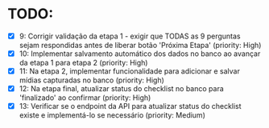 # TODO:

- [x] 9: Corrigir validação da etapa 1 - exigir que TODAS as 9 perguntas sejam respondidas antes de liberar botão 'Próxima Etapa' (priority: High)
- [x] 10: Implementar salvamento automático dos dados no banco ao avançar da etapa 1 para etapa 2 (priority: High)
- [x] 11: Na etapa 2, implementar funcionalidade para adicionar e salvar mídias capturadas no banco (priority: High)
- [x] 12: Na etapa final, atualizar status do checklist no banco para 'finalizado' ao confirmar (priority: High)
- [x] 13: Verificar se o endpoint da API para atualizar status do checklist existe e implementá-lo se necessário (priority: Medium)
